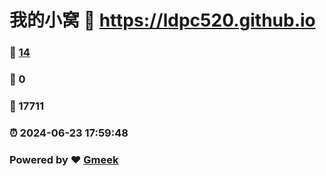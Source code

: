 # 我的小窝 :link: https://ldpc520.github.io 
### :page_facing_up: [14](https://ldpc520.github.io/tag.html) 
### :speech_balloon: 0 
### :hibiscus: 17711 
### :alarm_clock: 2024-06-23 17:59:48 
### Powered by :heart: [Gmeek](https://github.com/Meekdai/Gmeek)
